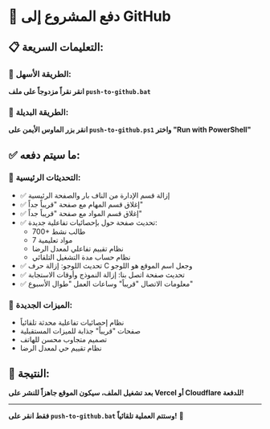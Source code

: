 # 🚀 دفع المشروع إلى GitHub

## 📋 التعليمات السريعة:

### 🎯 الطريقة الأسهل:
**انقر نقراً مزدوجاً على ملف `push-to-github.bat`**

### 🔧 الطريقة البديلة:
**انقر بزر الماوس الأيمن على `push-to-github.ps1` واختر "Run with PowerShell"**

## ✅ ما سيتم دفعه:

### 🎯 التحديثات الرئيسية:
- ✅ إزالة قسم الإدارة من الناف بار والصفحة الرئيسية
- ✅ إغلاق قسم المهام مع صفحة "قريباً جداً"
- ✅ إغلاق قسم المواد مع صفحة "قريباً جداً"
- ✅ تحديث صفحة حول بإحصائيات تفاعلية جديدة:
  - 700+ طالب نشط
  - 7 مواد تعليمية
  - نظام تقييم تفاعلي لمعدل الرضا
  - نظام حساب مدة التشغيل التلقائي
- ✅ تحديث اللوجو: إزالة حرف C وجعل اسم الموقع هو اللوجو
- ✅ تحديث صفحة اتصل بنا: إزالة النموذج وأوقات الاستجابة
- ✅ معلومات الاتصال "قريباً" وساعات العمل "طوال الأسبوع"

### 🚀 الميزات الجديدة:
- نظام إحصائيات تفاعلية محدثة تلقائياً
- صفحات "قريباً" جذابة للميزات المستقبلية
- تصميم متجاوب محسن للهاتف
- نظام تقييم حي لمعدل الرضا

## 🎉 النتيجة:
**بعد تشغيل الملف، سيكون الموقع جاهزاً للنشر على Vercel أو Cloudflare للدفعة!**

---

**فقط انقر على `push-to-github.bat` وستتم العملية تلقائياً!** 🚀
